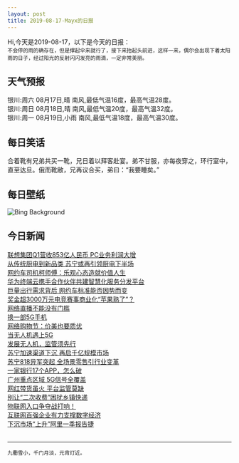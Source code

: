 ```yaml
---
layout: post
title: 2019-08-17-Mayx的日报
---
```


Hi,今天是2019-08-17，以下是今天的日报：<br><small>
不会停的雨的确存在，但是撑起伞来就行了，接下来抬起头前进，这样一来，偶尔会出现下着太阳雨的日子，经过阳光的反射闪闪发亮的雨滴，一定非常美丽。</small><!--more-->
## 天气预报
银川:周六 08月17日,晴 南风,最低气温16度，最高气温28度。<br>银川:周日 08月18日,晴 南风,最低气温20度，最高气温32度。<br>银川:周一 08月19日,小雨 南风,最低气温18度，最高气温30度。
## 每日笑话
合着靴有兄弟共买一靴，兄日着以拜客赴宴。弟不甘服，亦每夜穿之，环行室中，直至达旦。俄而靴敝，兄再议合买，弟曰：“我要睡矣。”
## 每日壁纸
![Bing Background](https://cn.bing.com/th?id=OHR.GoldRushYukon_EN-US6083758123_1920x1080.jpg&rf=LaDigue_1920x1080.jpg&pid=hp "Yukon River viewed from the Midnight Dome, Dawson City, Yukon, Canada (© Robert Postma/Getty Images)")
## 今日新闻

[联想集团Q1营收853亿人民币 PC业务利润大增](http://it.people.com.cn/n1/2019/0816/c1009-31300863.html)   
[从传统厨电到新品类 苏宁或再引领厨电下半场](http://it.people.com.cn/n1/2019/0816/c1009-31300906.html)   
[网约车司机柯师傅：乐观心态造就价值人生](http://it.people.com.cn/n1/2019/0816/c1009-31300465.html)   
[华为终端云携手合作伙伴共建智慧化服务分发平台](http://it.people.com.cn/n1/2019/0816/c1009-31300427.html)   
[巨量出行需求背后 网约车标准能否因势而变](http://it.people.com.cn/n1/2019/0816/c1009-31300462.html)   
[奖金超3000万元电竞赛事商业化“苹果熟了”？](http://it.people.com.cn/n1/2019/0816/c1009-31298727.html)   
[网络直播不能没有门槛](http://it.people.com.cn/n1/2019/0816/c1009-31299052.html)   
[换一部5G手机](http://it.people.com.cn/n1/2019/0816/c1009-31299043.html)   
[网络购物节：价美也要质优](http://it.people.com.cn/n1/2019/0816/c1009-31299051.html)   
[当无人机遇上5G](http://it.people.com.cn/n1/2019/0816/c1009-31299044.html)   
[发展无人机，监管须先行](http://it.people.com.cn/n1/2019/0816/c1009-31299045.html)   
[苏宁加速渠道下沉 再启千亿规模市场](http://it.people.com.cn/n1/2019/0816/c1009-31298856.html)   
[苏宁818异军突起 全场景零售引行业变革](http://it.people.com.cn/n1/2019/0816/c1009-31298837.html)   
[一家银行17个APP，怎么破](http://it.people.com.cn/n1/2019/0816/c1009-31298882.html)   
[广州重点区域 5G信号全覆盖](http://it.people.com.cn/n1/2019/0816/c1009-31298798.html)   
[网红带货虽火 平台监管莫缺](http://it.people.com.cn/n1/2019/0816/c1009-31298760.html)   
[别让“二次收费”困扰乡镇快递](http://it.people.com.cn/n1/2019/0816/c1009-31298786.html)   
[物联网入口争夺战打响！](http://it.people.com.cn/n1/2019/0816/c1009-31298745.html)   
[互联网百强企业有力支撑数字经济](http://it.people.com.cn/n1/2019/0816/c1009-31298678.html)   
[下沉市场“上升”阿里一季报告捷](http://it.people.com.cn/n1/2019/0816/c1009-31298683.html)   
<br />

***

<small>九衢雪小，千门月淡，元宵灯近。</small>
